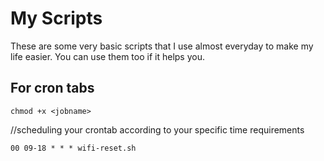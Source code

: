 # My Scripts

These are some very basic scripts that I use almost everyday to make my life easier. You can use them too if it helps you.

## For cron tabs

 `chmod +x <jobname>`
 
 //scheduling your crontab according to your specific time requirements
 
  `00 09-18 * * * wifi-reset.sh`



